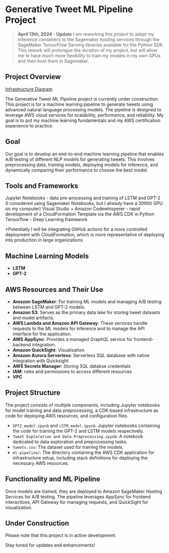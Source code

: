 # Generative Tweet ML Pipeline Project

>**April 13th, 2024 - Update**
I am reworking this project to adapt my inference containers to the Sagemaker hosting services through the SageMaker TensorFlow Serving libraries available for the Python SDK. This rework will prolongue the duration of my project, but will allow me to have much more flexibility to train my models in my own GPUs and then host them in Sagemaker.

## Project Overview

[Infrastructure Diagram](https://github.com/adma224/ml-cloud-pipeline-generative-tweets/blob/main/infrastructure_diagram.png)

The Generative Tweet ML Pipeline project is currently under construction. This project is for a machine learning pipeline to generate tweets using advanced natural language processing models. The pipeline is designed to leverage AWS cloud services for scalability, performance, and reliability. My goal is to put my machine learning fundamentals and my AWS certification experience to practice. 

## Goal

Our goal is to develop an end-to-end machine learning pipeline that enables A/B testing of different NLP models for generating tweets. This involves preprocessing data, training models, deploying models for inference, and dynamically comparing their performance to choose the best model.

## Tools and Frameworks

Jupyter Notebooks - data pre-processing and training of LSTM and GPT-2 (I considered using Sagemaker Notebooks, but I already have a 3090ti GPU on my computer)
Visual Studio + Amazon Codewhisperer - rapid development of a CloudFormation Template via the AWS CDK in Python
Tensorflow - Deep Learning framework

*Potentially I will be integrating GitHub actions for a more controlled deployment with CloudFormation, which is more representative of deploying into production in large organizations

## Machine Learning Models

- **LSTM**
- **GPT-2**

## AWS Resources and Their Use

- **Amazon SageMaker**: For training ML models and managing A/B testing between LSTM and GPT-2 models.
- **Amazon S3**: Serves as the primary data lake for storing tweet datasets and model artifacts.
- **AWS Lambda and Amazon API Gateway**: These services  handle requests to the ML models for inference and to manage the API interface for the application.
- **AWS AppSync**: Provides a managed GraphQL service for frontend-backend integration.
- **Amazon QuickSight**: Visualization
- **Amazon Aurora Serverless**: Serverless SQL database with native integration with Quicksight
- **AWS Secrets Manager**: Storing SQL databse credentials
- **IAM**: roles and permissions to access different resources
- **VPC**

## Project Structure

The project consists of multiple components, including Jupyter notebooks for model training and data preprocessing, a CDK-based infrastructure as code for deploying AWS resources, and configuration files.

- `GPT2_model.ipynb` and `LSTM_model.ipynb`: Jupyter notebooks containing the code for training the GPT-2 and LSTM models respectively.
- `Tweet Exploration and Data Preprocessing.ipynb`: A notebook dedicated to data exploration and preprocessing tasks.
- `tweets.csv`: The dataset used for training the models.
- `ml-pipeline/`: The directory containing the AWS CDK application for infrastructure setup, including stack definitions for deploying the necessary AWS resources.

## Functionality and ML Pipeline

Once models are trained, they are deployed to Amazon SageMaker Hosting Services for A/B testing. The pipeline leverages AppSync for frontend interactions, API Gateway for managing requests, and QuickSight for visualization.

## Under Construction

Please note that this project is in active development. 

Stay tuned for updates and enhancements!
